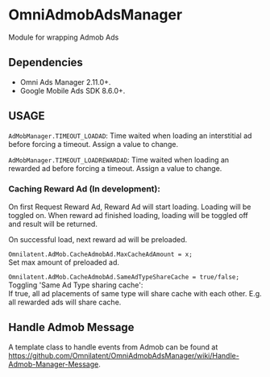 # OmniAdmobAdsManager
Module for wrapping Admob Ads

## Dependencies

- Omni Ads Manager 2.11.0+.
- Google Mobile Ads SDK 8.6.0+.

## USAGE

`AdMobManager.TIMEOUT_LOADAD`: Time waited when loading an interstitial ad before forcing a timeout. Assign a value to change.

`AdMobManager.TIMEOUT_LOADREWARDAD`: Time waited when loading an rewarded ad before forcing a timeout. Assign a value to change.

### Caching Reward Ad (In development):

On first Request Reward Ad, Reward Ad will start loading. Loading will be toggled on. When reward ad finished loading, loading will be toggled off and result will be returned.

On successful load, next reward ad will be preloaded.

`Omnilatent.AdMob.CacheAdmobAd.MaxCacheAdAmount = x;`  
Set max amount of preloaded ad.

`Omnilatent.AdMob.CacheAdmobAd.SameAdTypeShareCache = true/false;`  
Toggling 'Same Ad Type sharing cache':  
If true, all ad placements of same type will share cache with each other. E.g. all rewarded ads will share cache.

## Handle Admob Message

A template class to handle events from Admob can be found at https://github.com/Omnilatent/OmniAdmobAdsManager/wiki/Handle-Admob-Manager-Message.